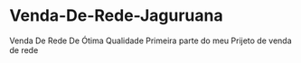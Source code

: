 # Venda-De-Rede-Jaguruana
 Venda De Rede De Ótima Qualidade
Primeira parte do meu Prijeto de venda de rede